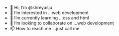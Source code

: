 - 👋 Hi, I’m @shreyasju
- 👀 I’m interested in ...web development
- 🌱 I’m currently learning ...css and html
- 💞️ I’m looking to collaborate on ...web development
- 📫 How to reach me ...just call me

<!---
shreyasju/shreyasju is a ✨ special ✨ repository because its `README.md` (this file) appears on your GitHub profile.
You can click the Preview link to take a look at your changes.
--->

